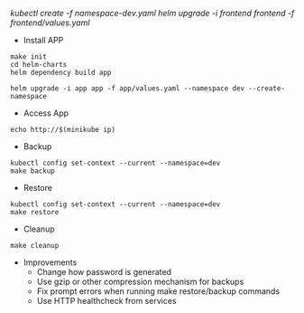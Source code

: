 *kubectl create -f namespace-dev.yaml
helm upgrade -i frontend frontend -f frontend/values.yaml*

* Install APP
```
make init
cd helm-charts
helm dependency build app

helm upgrade -i app app -f app/values.yaml --namespace dev --create-namespace
```

* Access App
```
echo http://$(minikube ip)
```


* Backup
```
kubectl config set-context --current --namespace=dev
make backup
```

* Restore
```
kubectl config set-context --current --namespace=dev
make restore
```
* Cleanup
```
make cleanup
```


* Improvements
  * Change how password is generated
  * Use gzip or other compression mechanism for backups
  * Fix prompt errors when running make restore/backup commands
  * Use HTTP healthcheck from services